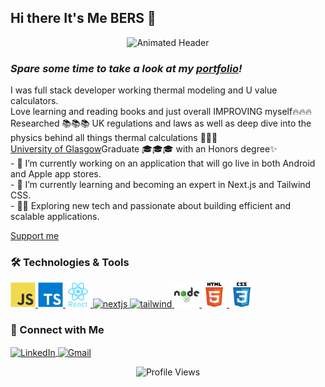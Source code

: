## Hi there It's Me BERS 👋

<p align="center">
  <img src="https://user-images.githubusercontent.com/74038190/212747903-e9bdf048-2dc8-41f9-b973-0e72ff07bfba.gif" width="300" alt="Animated Header" />
</p>

<h3><i>Spare some time to take a look at my <a href="https://krimz911.github.io/MyCV/">portfolio</a>!</i></h3>
I was full stack developer working thermal modeling and U value calculators.<br> Love learning and reading books and just overall IMPROVING myself🔥🔥🔥<br>
Researched 📚📚📚 UK regulations and laws as well as deep dive into the physics behind all things thermal calculations 🧠🧠🧠<br>
 <a href="https://www.gla.ac.uk/">University of Glasgow</a>Graduate 🎓🎓🎓 with an Honors degree✨ <br>
- 🔭 I’m currently working on an application that will go live in both Android and Apple app stores.<br>
- 🌱 I’m currently learning and becoming an expert in Next.js and Tailwind CSS.<br>
- 👨‍💻 Exploring new tech and passionate about building efficient and scalable applications.<br>

<a href="https://buymeacoffee.com/berseeee101">Support me</a><br>
### 🛠️ Technologies & Tools

<p align="left">
  <a href="https://developer.mozilla.org/en-US/docs/Web/JavaScript" target="_blank" rel="noreferrer">
    <img src="https://raw.githubusercontent.com/devicons/devicon/master/icons/javascript/javascript-original.svg" alt="javascript" width="40" height="40"/>
  </a>
  <a href="https://www.typescriptlang.org/" target="_blank" rel="noreferrer">
    <img src="https://raw.githubusercontent.com/devicons/devicon/master/icons/typescript/typescript-original.svg" alt="typescript" width="40" height="40"/>
  </a>
  <a href="https://reactjs.org/" target="_blank" rel="noreferrer">
    <img src="https://raw.githubusercontent.com/devicons/devicon/master/icons/react/react-original-wordmark.svg" alt="react" width="40" height="40"/>
  </a>
  <a href="https://nextjs.org/" target="_blank" rel="noreferrer">
    <img src="https://cdn.worldvectorlogo.com/logos/nextjs-2.svg" alt="nextjs" width="40" height="40"/>
  </a>
  <a href="https://tailwindcss.com/" target="_blank" rel="noreferrer">
    <img src="https://www.vectorlogo.zone/logos/tailwindcss/tailwindcss-icon.svg" alt="tailwind" width="40" height="40"/>
  </a>
  <a href="https://nodejs.org" target="_blank" rel="noreferrer">
    <img src="https://raw.githubusercontent.com/devicons/devicon/master/icons/nodejs/nodejs-original-wordmark.svg" alt="nodejs" width="40" height="40"/>
  </a>
  <a href="https://www.w3.org/html/" target="_blank" rel="noreferrer">
    <img src="https://raw.githubusercontent.com/devicons/devicon/master/icons/html5/html5-original-wordmark.svg" alt="html5" width="40" height="40"/>
  </a>
  <a href="https://www.w3.org/TR/CSS/#css" target="_blank" rel="noreferrer">
    <img src="https://raw.githubusercontent.com/devicons/devicon/master/icons/css3/css3-original-wordmark.svg" alt="css3" width="40" height="40"/>
  </a>
</p>

### 🔗 Connect with Me

<p align="left">
  <a href=["https://www.linkedin.com/in/yourlinkedinprofile](https://www.linkedin.com/in/bers-batjargal/)" target="_blank">
    <img align="center" src="https://img.shields.io/badge/LinkedIn-0077B5?style=for-the-badge&logo=linkedin&logoColor=white" alt="LinkedIn" />
  </a><a href="mailto:bersbatjargal@gmail.com" target="_blank">
  <img align="center" src="https://img.shields.io/badge/Gmail-D14836?style=for-the-badge&logo=gmail&logoColor=white" alt="Gmail" />
</a>
  </p>

<p align="center">
  <img src="https://komarev.com/ghpvc/?username=krimz911&label=Profile%20views&color=0e75b6&style=flat" alt="Profile Views" />
</p>
<!--
**KRIMZ911/krimz911** is a ✨ _special_ ✨ repository because its `README.md` (this file) appears on your GitHub profile.

Here are some ideas to get you started:

- 🔭 I’m currently working on ...
- 🌱 I’m currently learning ...
- 👯 I’m looking to collaborate on ...
- 🤔 I’m looking for help with ...
- 💬 Ask me about ...
- 📫 How to reach me: ...
- 😄 Pronouns: ...
- ⚡ Fun fact: ...
-->
